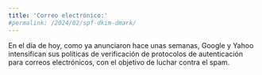 ```yaml
---
title: 'Correo electrónico:'
#permalink: /2024/02/spf-dkim-dmark/
---
```


En el día de hoy, como ya anunciaron hace unas semanas, Google y Yahoo intensifican sus políticas de verificación de protocolos de autenticación para correos electrónicos, con el objetivo de luchar contra el spam.

